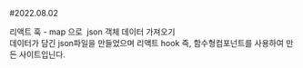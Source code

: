 #2022.08.02

리액트 훅 - map 으로  json 객체 데이터 가져오기  
데이터가 담긴 json파일을 만들었으며 리액트 hook
즉, 함수형컴포넌트를 사용하여 만든 사이트입닌다.

